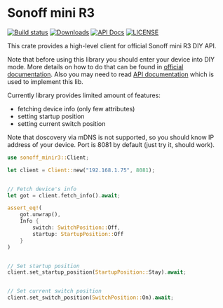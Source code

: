 # Sonoff mini R3

[![Build status](https://github.com/sivakov512/sonoff-minir3-rs/actions/workflows/test.yaml/badge.svg)](https://github.com/sivakov512/sonoff-minir3-rs/actions/workflows/test.yaml)
[![Downloads](https://img.shields.io/crates/d/sonoff-minir3.svg)](https://crates.io/crates/sonoff-minir3)
[![API Docs](https://docs.rs/sonoff-minir3/badge.svg)](https://docs.rs/sonoff-minir3)
[![LICENSE](https://img.shields.io/badge/license-MIT-blue.svg)](LICENSE)

This crate provides a high-level client for official Sonoff mini R3 DIY API.

Note that before using this library you should enter your device into DIY mode. More details on how to do that can be found in [official documentation](https://sonoff.tech/diy-developer/). Also you may need to read [API documentation](https://sonoff.tech/diy-developer/) which is used to implement this lib.

Currently library provides limited amount of features:
- fetching device info (only few attributes)
- setting startup position
- setting current switch position


Note that doscovery via mDNS is not supported, so you should know IP address of your device. Port is 8081 by default (just try it, should work).

```rust
use sonoff_minir3::Client;

let client = Client::new("192.168.1.75", 8081);


// Fetch device's info
let got = client.fetch_info().await;

assert_eq!(
    got.unwrap(),
    Info {
        switch: SwitchPosition::Off,
        startup: StartupPosition::Off
    }
)


// Set startup position
client.set_startup_position(StartupPosition::Stay).await;


// Set current switch position
client.set_switch_position(SwitchPosition::On).await;
```
